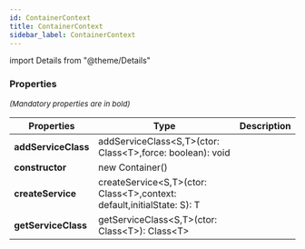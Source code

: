 ```yaml
---
id: ContainerContext
title: ContainerContext
sidebar_label: ContainerContext
---
```


import Details from "@theme/Details"




### Properties

<font size="2"><i>(Mandatory properties are in bold)</i></font>

| Properties | Type | Description |
| --------- | ---- | ----------- |
| **addServiceClass** | addServiceClass<S,T\>(ctor: Class<T\>,force: boolean): void |  |
| **constructor** | new Container() |  |
| **createService** | createService<S,T\>(ctor: Class<T\>,context: default,initialState: S): T |  |
| **getServiceClass** | getServiceClass<S,T\>(ctor: Class<T\>): Class<T\> |  |


